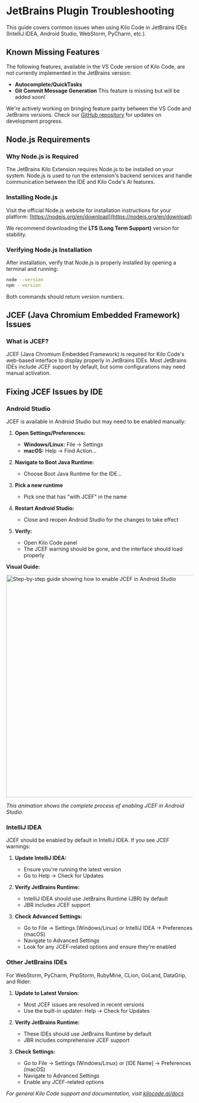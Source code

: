 # JetBrains Plugin Troubleshooting

This guide covers common issues when using Kilo Code in JetBrains IDEs (IntelliJ IDEA, Android Studio, WebStorm, PyCharm, etc.).

## Known Missing Features

The following features, available in the VS Code version of Kilo Code, are not currently implemented in the JetBrains version:

- **Autocomplete/QuickTasks**
- **Git Commit Message Generation** This feature is missing but will be added soon!

We're actively working on bringing feature parity between the VS Code and JetBrains versions. Check our [GitHub repository](https://github.com/Kilo-Org/kilocode) for updates on development progress.

## Node.js Requirements

### Why Node.js is Required

The JetBrains Kilo Extension requires Node.js to be installed on your system. Node.js is used to run the extension's backend services and handle communication between the IDE and Kilo Code's AI features.

### Installing Node.js

Visit the official Node.js website for installation instructions for your platform: [https://nodejs.org/en/download](https://nodejs.org/en/download)

We recommend downloading the **LTS (Long Term Support)** version for stability.

### Verifying Node.js Installation

After installation, verify that Node.js is properly installed by opening a terminal and running:

```bash
node --version
npm --version
```

Both commands should return version numbers.

## JCEF (Java Chromium Embedded Framework) Issues

### What is JCEF?

JCEF (Java Chromium Embedded Framework) is required for Kilo Code's web-based interface to display properly in JetBrains IDEs. Most JetBrains IDEs include JCEF support by default, but some configurations may need manual activation.

## Fixing JCEF Issues by IDE

### Android Studio

JCEF is available in Android Studio but may need to be enabled manually:

1. **Open Settings/Preferences:**

    - **Windows/Linux:** File → Settings
    - **macOS:** Help → Find Action...

2. **Navigate to Boot Java Runtime:**

    - Choose Boot Java Runtime for the IDE...

3. **Pick a new runtime**

    - Pick one that has "with JCEF" in the name

4. **Restart Android Studio:**

    - Close and reopen Android Studio for the changes to take effect

5. **Verify:**
    - Open Kilo Code panel
    - The JCEF warning should be gone, and the interface should load properly

**Visual Guide:**

<img src="/docs/img/jetbrains/android-studio-jcef-enable.gif" alt="Step-by-step guide showing how to enable JCEF in Android Studio" width="600" />

_This animation shows the complete process of enabling JCEF in Android Studio._

### IntelliJ IDEA

JCEF should be enabled by default in IntelliJ IDEA. If you see JCEF warnings:

1. **Update IntelliJ IDEA:**

    - Ensure you're running the latest version
    - Go to Help → Check for Updates

2. **Verify JetBrains Runtime:**

    - IntelliJ IDEA should use JetBrains Runtime (JBR) by default
    - JBR includes JCEF support

3. **Check Advanced Settings:**
    - Go to File → Settings (Windows/Linux) or IntelliJ IDEA → Preferences (macOS)
    - Navigate to Advanced Settings
    - Look for any JCEF-related options and ensure they're enabled

### Other JetBrains IDEs

For WebStorm, PyCharm, PhpStorm, RubyMine, CLion, GoLand, DataGrip, and Rider:

1. **Update to Latest Version:**

    - Most JCEF issues are resolved in recent versions
    - Use the built-in updater: Help → Check for Updates

2. **Verify JetBrains Runtime:**

    - These IDEs should use JetBrains Runtime by default
    - JBR includes comprehensive JCEF support

3. **Check Settings:**
    - Go to File → Settings (Windows/Linux) or [IDE Name] → Preferences (macOS)
    - Navigate to Advanced Settings
    - Enable any JCEF-related options

_For general Kilo Code support and documentation, visit [kilocode.ai/docs](https://kilocode.ai/docs)_
